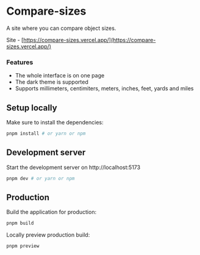 # Compare-sizes

A site where you can compare object sizes.

Site - [https://compare-sizes.vercel.app/](https://compare-sizes.vercel.app/)

### Features

- The whole interface is on one page
- The dark theme is supported
- Supports millimeters, centimiters, meters, inches, feet, yards and miles

## Setup locally

Make sure to install the dependencies:

```sh
pnpm install # or yarn or npm
```

## Development server

Start the development server on http://localhost:5173

```sh
pnpm dev # or yarn or npm
```

## Production

Build the application for production:

```sh
pnpm build
```

Locally preview production build:

```sh
pnpm preview
```
